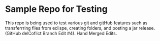 # Sample Repo for Testing
This repo is being used to test various git and gitHub features such as transferrring files from eclispe,
creating folders, and posting a jar release. (GitHub delCoflict Branch Edit #4). Hand Merged Edits.

